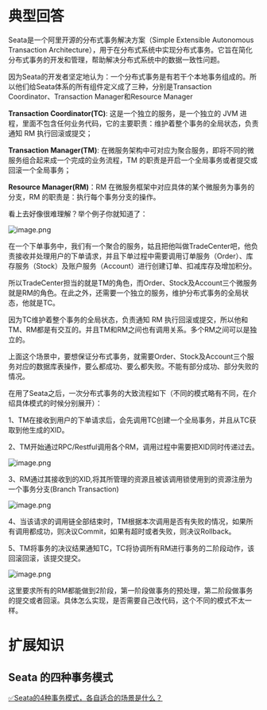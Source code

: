 # 典型回答

Seata是一个阿里开源的分布式事务解决方案（Simple Extensible Autonomous Transaction Architecture），用于在分布式系统中实现分布式事务。它旨在简化分布式事务的开发和管理，帮助解决分布式系统中的数据一致性问题。

因为Seata的开发者坚定地认为：一个分布式事务是有若干个本地事务组成的。所以他们给Seata体系的所有组件定义成了三种，分别是Transaction Coordinator、Transaction Manager和Resource Manager

**Transaction Coordinator(TC)**:  这是一个独立的服务，是一个独立的 JVM 进程，里面不包含任何业务代码，它的主要职责：维护着整个事务的全局状态，负责通知 RM 执行回滚或提交；

**Transaction Manager(TM)**: 在微服务架构中可对应为聚合服务，即将不同的微服务组合起来成一个完成的业务流程，TM 的职责是开启一个全局事务或者提交或回滚一个全局事务；

**Resource Manager(RM)**：RM 在微服务框架中对应具体的某个微服务为事务的分支，RM 的职责是：执行每个事务分支的操作。

看上去好像很难理解？举个例子你就知道了：

![image.png](https://cdn.nlark.com/yuque/0/2023/png/5378072/1691212535940-51d90d22-ad71-4274-a632-1ad27d661aa1.png#averageHue=%23f7efee&clientId=u989134b5-18c5-4&from=paste&height=746&id=u56781373&originHeight=746&originWidth=1034&originalType=binary&ratio=1&rotation=0&showTitle=false&size=550772&status=done&style=none&taskId=u461bc847-4f8e-4da5-b834-758275af7f3&title=&width=1034)

在一个下单事务中，我们有一个聚合的服务，姑且把他叫做TradeCenter吧，他负责接收并处理用户的下单请求，并且下单过程中需要调用订单服务（Order）、库存服务（Stock）及账户服务（Account）进行创建订单、扣减库存及增加积分。

所以TradeCenter担当的就是TM的角色，而Order、Stock及Account三个微服务就是RM的角色。在此之外，还需要一个独立的服务，维护分布式事务的全局状态，他就是TC。

因为TC维护着整个事务的全局状态，负责通知 RM 执行回滚或提交，所以他和TM、RM都是有交互的。并且TM和RM之间也有调用关系。多个RM之间可以是独立的。

上面这个场景中，要想保证分布式事务，就需要Order、Stock及Account三个服务对应的数据库表操作，要么都成功、要么都失败。不能有部分成功、部分失败的情况。

在用了Seata之后，一次分布式事务的大致流程如下（不同的模式略有不同，在介绍具体模式的时候分别展开）：

1、TM在接收到用户的下单请求后，会先调用TC创建一个全局事务，并且从TC获取到他生成的XID。

2、TM开始通过RPC/Restful调用各个RM，调用过程中需要把XID同时传递过去。

![image.png](https://cdn.nlark.com/yuque/0/2023/png/5378072/1691213549843-0ba2065e-cdeb-4341-89f7-3e27c2af14af.png#averageHue=%23fbf5f5&clientId=u66b409cb-b683-4&from=paste&height=793&id=uf09f2992&originHeight=793&originWidth=1025&originalType=binary&ratio=1&rotation=0&showTitle=false&size=537123&status=done&style=none&taskId=uefe2c1d1-2976-492b-b95a-c026c24565d&title=&width=1025)

3、RM通过其接收到的XID,将其所管理的资源且被该调用锁使用到的资源注册为一个事务分支(Branch Transaction)

![image.png](https://cdn.nlark.com/yuque/0/2023/png/5378072/1691213610596-d9084b3b-74a8-4f12-abcf-990717d93060.png#averageHue=%23fbf4f4&clientId=u66b409cb-b683-4&from=paste&height=801&id=u9bb60051&originHeight=801&originWidth=942&originalType=binary&ratio=1&rotation=0&showTitle=false&size=512330&status=done&style=none&taskId=u5e25acf7-f8aa-4089-948b-1779743830a&title=&width=942)

4、当该请求的调用链全部结束时，TM根据本次调用是否有失败的情况，如果所有调用都成功，则决议Commit，如果有超时或者失败，则决议Rollback。

5、TM将事务的决议结果通知TC，TC将协调所有RM进行事务的二阶段动作，该回滚回滚，该提交提交。

![image.png](https://cdn.nlark.com/yuque/0/2023/png/5378072/1691213685250-ac8f2f0b-90d3-4f8f-a12f-892732f7c237.png#averageHue=%23f9f2f2&clientId=u66b409cb-b683-4&from=paste&height=796&id=u61c9d2a2&originHeight=796&originWidth=953&originalType=binary&ratio=1&rotation=0&showTitle=false&size=524812&status=done&style=none&taskId=u7a4b72dd-f2e7-4902-8f2c-bbe7de18a0c&title=&width=953)

这里要求所有的RM都能做到2阶段，第一阶段做事务的预处理，第二阶段做事务的提交或者回滚。具体怎么实现，是否需要自己改代码，这个不同的模式不太一样。


# 扩展知识

## Seata 的四种事务模式

[✅Seata的4种事务模式，各自适合的场景是什么？](https://www.yuque.com/hollis666/fo22bm/cx86tg6tdhmz1dm9?view=doc_embed)


